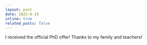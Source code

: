 ```yaml
---
layout: post
date: 2025-8-19
inline: true
related_posts: false
---
```


I received the official PhD offer! Thanks to my family and teachers!
